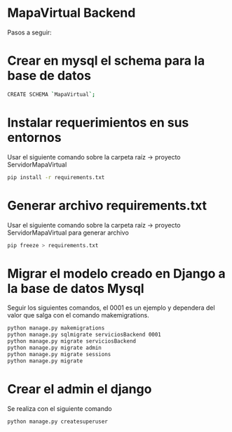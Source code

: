 # MapaVirtual Backend
Pasos a seguir:

# Crear en mysql el schema para la base de datos
```bash
CREATE SCHEMA `MapaVirtual`;
```

# Instalar requerimientos en sus entornos
Usar el siguiente comando sobre la carpeta raíz -> proyecto ServidorMapaVirtual
```bash
pip install -r requirements.txt
```

# Generar archivo requirements.txt
Usar el siguiente comando sobre la carpeta raíz -> proyecto ServidorMapaVirtual para generar archivo
```bash
pip freeze > requirements.txt
```

# Migrar el modelo creado en Django a la base de datos Mysql
Seguir los siguientes comandos, el 0001 es un ejemplo y dependera del valor que salga con el comando makemigrations.
```bash
python manage.py makemigrations
python manage.py sqlmigrate serviciosBackend 0001
python manage.py migrate serviciosBackend
python manage.py migrate admin
python manage.py migrate sessions
python manage.py migrate
```
# Crear el admin el django
Se realiza con el siguiente comando
```bash
python manage.py createsuperuser
```